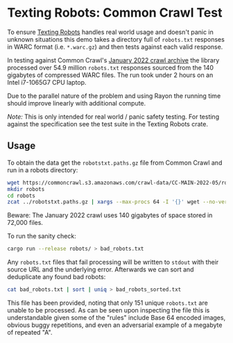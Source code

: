 # Texting Robots: Common Crawl Test

To ensure [Texting Robots](https://github.com/Smerity/texting_robots) handles real world usage and doesn't panic in unknown situations this demo takes a directory full of `robots.txt` responses in WARC format (i.e. `*.warc.gz`) and then tests against each valid response.

In testing against Common Crawl's [January 2022 crawl archive](https://commoncrawl.org/2022/02/january-2022-crawl-archive-now-available/) the library processed over 54.9 million `robots.txt` responses sourced from the 140 gigabytes of compressed WARC files. The run took under 2 hours on an Intel i7-1065G7 CPU laptop.

Due to the parallel nature of the problem and using Rayon the running time should improve linearly with additional compute.

*Note:* This is only intended for real world / panic safety testing. For testing against the specification see the test suite in the Texting Robots crate.

## Usage

To obtain the data get the `robotstxt.paths.gz` file from Common Crawl and run in a robots directory:

```bash
wget https://commoncrawl.s3.amazonaws.com/crawl-data/CC-MAIN-2022-05/robotstxt.paths.gz
mkdir robots
cd robots
zcat ../robotstxt.paths.gz | xargs --max-procs 64 -I '{}' wget --no-verbose --continue https://commoncrawl.s3.amazonaws.com/'{}'
```

Beware: The January 2022 crawl uses 140 gigabytes of space stored in 72,000 files.

To run the sanity check:

```bash
cargo run --release robots/ > bad_robots.txt
```

Any `robots.txt` files that fail processing will be written to `stdout` with their source URL and the underlying error.
Afterwards we can sort and deduplicate any found bad robots:

```bash
cat bad_robots.txt | sort | uniq > bad_robots_sorted.txt
```

This file has been provided, noting that only 151 unique `robots.txt` are unable to be processed.
As can be seen upon inspecting the file this is understandable given some of the "rules" include Base 64 encoded images, obvious buggy repetitions, and even an adversarial example of a megabyte of repeated "A".
